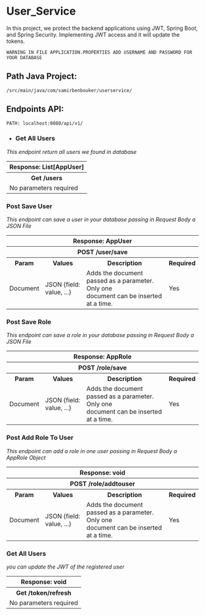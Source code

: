 # User_Service
In this project, we protect the backend applications using JWT, Spring Boot, and Spring Security. Implementing JWT access and it will update the tokens.

```
WARNING IN FILE APPLICATION.PROPERTIES ADD USERNAME AND PASSWORD FOR YOUR DATABASE
```

## Path Java Project:
`/src/main/java/com/samirbenbouker/userservice/`

## Endpoints API:
```
PATH: localhost:8080/api/v1/
```

- ### Get All Users
_This endpoint return all users we found in database_
<table>
  <tr>
    <th>Response: List[AppUser]</th>
  </tr>
  <tr>
    <th>Get /users </th>
  </tr>
  <tr>
    <td>No parameters required</td>
  </tr>
</table>

### Post Save User
_This endpoint can save a user in your database passing in Request Body a JSON File_
<table>
  <tr>
    <th colspan="4" >Response: AppUser</th>
  </tr>
  <tr>
    <th colspan="4" >POST /user/save </th>
  </tr>
  <tr>
    <th>Param</th>
    <th>Values</th>
    <th>Description</th>
    <th>Required</th>
  </tr>
  <tr>
    <td>Document</td>
    <td>JSON {field: value, ...}</td>
    <td>Adds the document passed as a parameter. Only one <br/>document can be inserted at a time.</td>
    <td>Yes</td>
  </tr>
</table>

### Post Save Role
_This endpoint can save a role in your database passing in Request Body a JSON File_
<table>
  <tr>
    <th colspan="4" >Response: AppRole</th>
  </tr>
  <tr>
    <th colspan="4" >POST /role/save </th>
  </tr>
  <tr>
    <th>Param</th>
    <th>Values</th>
    <th>Description</th>
    <th>Required</th>
  </tr>
  <tr>
    <td>Document</td>
    <td>JSON {field: value, ...}</td>
    <td>Adds the document passed as a parameter. Only one <br/>document can be inserted at a time.</td>
    <td>Yes</td>
  </tr>
</table>

### Post Add Role To User
_This endpoint can add a role in one user passing in Request Body a AppRole Object_
<table>
  <tr>
    <th colspan="4" >Response: void</th>
  </tr>
  <tr>
    <th colspan="4" >POST /role/addtouser </th>
  </tr>
  <tr>
    <th>Param</th>
    <th>Values</th>
    <th>Description</th>
    <th>Required</th>
  </tr>
  <tr>
    <td>Document</td>
    <td>JSON {field: value, ...}</td>
    <td>Adds the document passed as a parameter. Only one <br/>document can be inserted at a time.</td>
    <td>Yes</td>
  </tr>
</table>

### Get All Users
_you can update the JWT of the registered user_
<table>
  <tr>
    <th>Response: void</th>
  </tr>
  <tr>
    <th>Get /token/refresh </th>
  </tr>
  <tr>
    <td>No parameters required</td>
  </tr>
</table>
